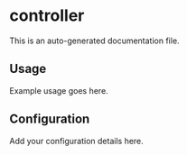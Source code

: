 # controller

This is an auto-generated documentation file.

## Usage

Example usage goes here.

## Configuration

Add your configuration details here.